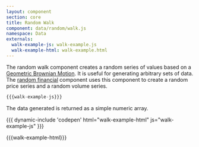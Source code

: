 ```yaml
---
layout: component
section: core
title: Random Walk
component: data/random/walk.js
namespace: Data
externals:
  walk-example-js: walk-example.js
  walk-example-html: walk-example.html
---
```


The random walk component creates a random series of values based on a [Geometric Brownian Motion](http://stuartreid.co.za/interactive-stochastic-processes/). It
is useful for generating arbitrary sets of data. The [random financial](./financial.html) component uses this component to create a random price series and a random volume series.

```js
{{{walk-example-js}}}
```

The data generated is returned as a simple numeric array.

{{{ dynamic-include 'codepen' html="walk-example-html" js="walk-example-js" }}}

{{{walk-example-html}}}
<script type="text/javascript">
{{{walk-example-js}}}
</script>
